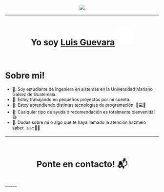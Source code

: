 <p align="center">
 <img src="https://i.postimg.cc/kMTL3kFW/Banner-Luis-Guevara.png">
</p>
<hr>
<h1 align="center">Yo soy <a href="https://github.com/LuisGuevara80">Luis Guevara<a><img src="https://github.com/Kathryn-Jie/Kathryn-Jie/blob/main/wave.gif" width="60px"/></h1>
<Br>
<h1>Sobre mi! </h1>

- 🏫: Soy estudiante de ingeniera en sistemas en la Universidad Mariano Gálvez de Guatemala.
- 🔭: Estoy trabajando en pequeños proyectos por mi cuenta.
- 🌱: Estoy aprendiendo distintas tecnologías de programación. 🧠💻🤖
- 🤔: Cualquier tipo de ayuda o recomendación es totalmente bienvenida! 😅
- 💬: Dudas sobre mí o algo que te haya llamado la atención hazmelo saber. 📊📈🤖🧠
  
<hr>
<Br>
<h1 align="center">Ponte en contacto! 📬</h1>
<Br>
------
  

